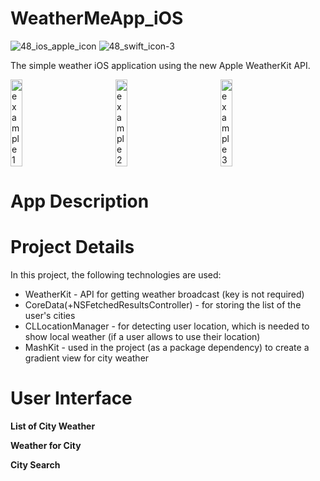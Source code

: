 # WeatherMeApp_iOS 
![48_ios_apple_icon](https://github.com/HelenaL/WeatherMeApp_iOS/assets/5014495/660c768d-268c-4ca0-aca4-42440c92215d) ![48_swift_icon-3](https://github.com/HelenaL/WeatherMeApp_iOS/assets/5014495/b0be5a98-dde8-46eb-a707-cf7f0c80b83c)

The simple weather iOS application using the new Apple WeatherKit API.

<div style="display: flex; justify-content: center;">
  <img src="https://github.com/HelenaL/WeatherMeApp_iOS/assets/5014495/d66cc69b-100d-46f5-97b7-16e25c88b7d3" width="28%" alt="example 1" style="margin-right: 100px;"/>
  <img src="https://github.com/HelenaL/WeatherMeApp_iOS/assets/5014495/79db6b9d-a387-4d3a-8370-732a5c94fcac" width="28%" alt="example 2" style="margin-right: 100px;"/>
  <img src="https://github.com/HelenaL/WeatherMeApp_iOS/assets/5014495/8df3af88-591d-46eb-9666-fdff192470f3" width="28%" alt="example 3" style="margin-right: 100px;"/>
</div>


# App Description

# Project Details
In this project, the following technologies are used:
* WeatherKit - API for getting weather broadcast (key is not required)
* CoreData(+NSFetchedResultsController) - for storing the list of the user's cities
* CLLocationManager - for detecting user location, which is needed to show local weather (if a user allows to use their location)
* MashKit - used in the project (as a package dependency) to create a gradient view for city weather 

# User Interface

<strong> List of City Weather </strong>

<strong> Weather for City </strong>

<strong> City Search </strong>

